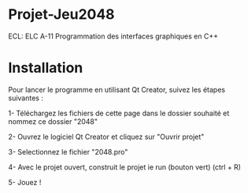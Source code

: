 # Projet-Jeu2048

ECL: ELC A-11 Programmation des interfaces graphiques en C++

# Installation

Pour lancer le programme en utilisant Qt Creator, suivez les étapes suivantes :

1- Téléchargez les fichiers de cette page dans le dossier souhaité et nommez ce dossier "2048"

2- Ouvrez le logiciel Qt Creator et cliquez sur "Ouvrir projet"

3- Selectionnez le fichier "2048.pro"

4- Avec le projet ouvert, construit le projet ie run (bouton vert) (ctrl + R)

5- Jouez !


